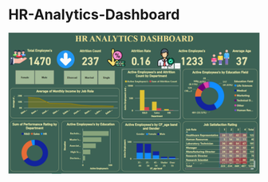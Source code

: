 # HR-Analytics-Dashboard
![image alt](https://github.com/Kalisetti-dileep/HR-Analytics-Dashboard/blob/e6c9767f801c2c02dc0ba1d3fba5b6a787dfd879/HR%20DASHBOARD.png)

